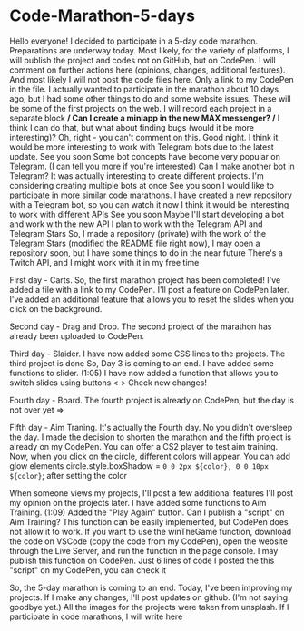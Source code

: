 # Code-Marathon-5-days
Hello everyone!
I decided to participate in a 5-day code marathon. Preparations are underway today.
Most likely, for the variety of platforms, I will publish the project and codes not on GitHub, but on CodePen. I will comment on further actions here (opinions, changes, additional features).
And most likely I will not post the code files here. Only a link to my CodePen in the file.
I actually wanted to participate in the marathon about 10 days ago, but I had some other things to do and some website issues.
These will be some of the first projects on the web. I will record each project in a separate block
**/
Can I create a miniapp in the new MAX messenger?
/**
I think I can do that, but what about finding bugs (would it be more interesting)?
Oh, right - you can't comment on this. Good night.
I think it would be more interesting to work with Telegram bots due to the latest update.
See you soon
Some bot concepts have become very popular on Telegram. (I can tell you more if you're interested)
Can I make another bot in Telegram?
It was actually interesting to create different projects.
I'm considering creating multiple bots at once
See you soon
I would like to participate in more similar code marathons. I have created a new repository with a Telegram bot, so you can watch it now
I think it would be interesting to work with different APIs
See you soon
Maybe I'll start developing a bot and work with the new API
I plan to work with the Telegram API and Telegram Stars
So, I made a repository (private) with the work of the Telegram Stars (modified the README file right now), I may open a repository soon, but I have some things to do in the near future
There's a Twitch API, and I might work with it in my free time

  First day - Сarts.
So, the first marathon project has been completed!
I've added a file with a link to my CodePen. I'll post a feature on CodePen later. 
I've added an additional feature that allows you to reset the slides when you click on the background.

  Second day - Drag and Drop.
The second project of the marathon has already been uploaded to CodePen.

  Third day - Slaider.
I have now added some CSS lines to the projects.
The third project is done
So, Day 3 is coming to an end.
I have added some functions to slider. (1:05)
I have now added a function that allows you to switch slides using buttons < >
Check new changes!

  Fourth day - Board.
The fourth project is already on CodePen, but the day is not over yet =>

  Fifth day - Aim Traning.
It's actually the Fourth day.
No you didn't oversleep the day. I made the decision to shorten the marathon and the fifth project is already on my CodePen.
You can offer a CS2 player to test aim training.
Now, when you click on the circle, different colors will appear.
You can add glow elements
circle.style.boxShadow = `0 0 2px ${color}, 0 0 10px ${color}`; after setting the color

When someone views my projects, I'll post a few additional features
I'll post my opinion on the projects later.
I have added some functions to Aim Training. (1:09)
Added the "Play Again" button.
Can I publish a "script" on Aim Training?
This function can be easily implemented, but CodePen does not allow it to work. If you want to use the winTheGame function, download the code on VSCode (copy the code from my CodePen), open the website through the Live Server, and run the function in the page console. I may publish this function on CodePen. Just 6 lines of code
I posted the this "script" on my CodePen, you can check it

  So, the 5-day marathon is coming to an end. Today, I've been improving my projects. If I make any changes, I'll post updates on github. (I'm not saying goodbye yet.)
  All the images for the projects were taken from unsplash.
  If I participate in code marathons, I will write here
